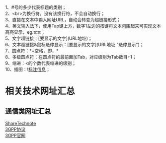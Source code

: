 1、\#号的多少代表标题的类别；<br>
2、\<br>为换行符，没有该换行符，不会自动换行；<br>
3、直接在文本中输入网址URL，自动会转变为超链接形式；<br>
4、英文输入法下，使用Tap键上方，数字1左边的按键将文本包围起来可实现文本高亮显示，eg.`文本`；<br>
5、文字超链接：[要显示的文字]\(URL地址)；<br>
6、文本超链接&鼠标悬停显示：[要显示的文字]\(URL地址 "悬停显示")；<br>
7、圆点符：\*+空格，即，* <br>
8、多级圆点符：在圆点符的最前面加Tab，对应级别为Tab数目+1；<br>
9、缩进：<的个数代表缩进的级别；<br>
10、插图：\![标注信息](URL "悬停显示")；<br>
# 相关技术网址汇总
## 通信类网址汇总
[ShareTechnote](http://www.sharetechnote.com)<br>
[3GPP协议](http://www.3GPP.org/ftp/Specs/archive/)<br>
[3GPP官网](http://www.3gpp.org/)<br>
